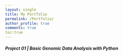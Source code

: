 ```yaml
---
layout: single
title: My Portfolio
permalink: /Portfolio/
author_profile: true
comments: true
toc:true
---
```


##### Project 01 | Basic Genomic Data Analysis with Python
